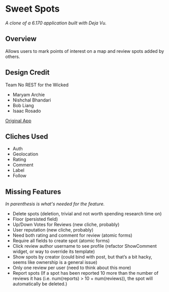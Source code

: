 # Sweet Spots

*A clone of a 6.170 application built with Deja Vu.*

## Overview
Allows users to mark points of interest on a map and review spots added by others.

## Design Credit
Team No REST for the Wicked
- Maryam Archie
- Nishchal Bhandari
- Bob Liang
- Isaac Rosado

[Original App](https://sweet-spots.herokuapp.com/)

## Cliches Used
- Auth
- Geolocation
- Rating
- Comment
- Label
- Follow

## Missing Features
*In parenthesis is what's needed for the feature.*
- Delete spots (deletion, trivial and not worth spending research time on)
- Floor (persisted field)
- Up/Down Votes for Reviews (new cliche, probably)
- User reputation (new cliche, probably)
- Need both rating and comment for review (atomic forms)
- Require all fields to create spot (atomic forms)
- Click review author username to see profile (refactor ShowComment widget, or way to override its template)
- Show spots by creator (could bind with post, but that’s a bit hacky, seems like ownership is a general issue)
- Only one review per user (need to think about this more)
- Report spots (If a spot has been reported 10 more than the number of reviews it has (i.e. num(reports) > 10 + num(reviews)), the spot will automatically be deleted.)
